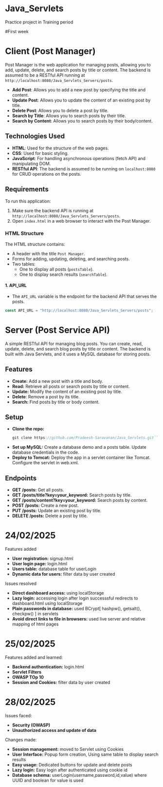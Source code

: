 # Java_Servlets

Practice project in Training period

#First week
# Client (Post Manager)

Post Manager is the web application for managing posts, allowing you to add, update, delete, and search posts by title or content. The backend is assumed to be a RESTful API running at `http://localhost:8080/Java_Servlets_Servers/posts`.

- **Add Post**: Allows you to add a new post by specifying the title and content.
- **Update Post**: Allows you to update the content of an existing post by title.
- **Delete Post**: Allows you to delete a post by title.
- **Search by Title**: Allows you to search posts by their title.
- **Search by Content**: Allows you to search posts by their body/content.

## Technologies Used

- **HTML**: Used for the structure of the web pages.
- **CSS**: Used for basic styling.
- **JavaScript**: For handling asynchronous operations (fetch API) and manipulating DOM.
- **RESTful API**: The backend is assumed to be running on `localhost:8080` for CRUD operations on the posts.

## Requirements

To run this application:
1. Make sure the backend API is running at `http://localhost:8080/Java_Servlets_Servers/posts`.
2. Open `index.html` in a web browser to interact with the Post Manager.

### HTML Structure
The HTML structure contains:
- A header with the title `Post Manager`.
- Forms for adding, updating, deleting, and searching posts.
- Two tables:
  - One to display all posts (`postsTable`).
  - One to display search results (`searchTable`).

#### 1. **API_URL**
   - The `API_URL` variable is the endpoint for the backend API that serves the posts.
   
   ```javascript
   const API_URL = "http://localhost:8080/Java_Servlets_Servers/posts";
```
# Server (Post Service API)

A simple RESTful API for managing blog posts. You can create, read, update, delete, and search blog posts by title or content. The backend is built with Java Servlets, and it uses a MySQL database for storing posts.
## Features

  - **Create:** Add a new post with a title and body.
  - **Read:** Retrieve all posts or search posts by title or content.
  - **Update:** Modify the content of an existing post by title.
  - **Delete**: Remove a post by its title.
  - **Search:** Find posts by title or body content.

## Setup

- **Clone the repo:**
    ```javascript
    git clone https://github.com/Pradeesh-Saravanan/Java_Servlets.git```
- **Set up MySQL:**
        Create a database demo and a posts table.
        Update database credentials in the code.
- **Deploy to Tomcat:**
        Deploy the app in a servlet container like Tomcat.
        Configure the servlet in web.xml.

## Endpoints
- **GET /posts:** Get all posts.
- **GET /posts/title?key=your_keyword:** Search posts by title.
- **GET /posts/content?key=your_keyword:** Search posts by content.
- **POST /posts:** Create a new post.
- **PUT /posts:** Update an existing post by title.
- **DELETE /posts:** Delete a post by title.

# 24/02/2025

Features added 
- **User registration:** signup.html
- **User login page:** login.html
- **Users table:** database table for userLogin 
- **Dynamic data for users:** filter data by user created

Issues resolved

- **Direct dashboard access:** using localStorage
- **Lazy login:** accessing login after login successsful redirects to dashboard.html using localStorage
- **Plain passwords in database:** used BCrypt[ hashpw(), getsalt(), checkpw() ] in servlets 
- **Avoid direct links to file in browsers:** used live server and relative mapping of html pages

# 25/02/2025

Features added and learned: 
- **Backend authentication:** login.html
- **Servlet Filters** 
- **OWASP TOp 10** 
- **Session and Cookies:** filter data by user created

# 28/02/2025

Issues faced:

- **Security (OWASP)**
- **Unauthorized access and update of data**

Changes made:

- **Session management:** moved to Servlet using Cookies
- **User Interface:** Popup form creation, Using same table to display search results
- **Easy usage:** Dedicated buttons for update and delete posts
- **Lazy login:** Easy login after authenticated using cookie id
- **Database schema:** userLogin(username,password,id,value) where UUID and boolean for value is used
